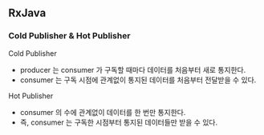 ## RxJava

### Cold Publisher & Hot Publisher

Cold Publisher
- producer 는 consumer 가 구독할 때마다 데이터를 처음부터 새로 통지한다.
- consumer 는 구독 시점에 관계없이 통지된 데이터를 처음부터 전달받을 수 있다.

Hot Publisher
- consumer 의 수에 관계없이 데이터를 한 번만 통지한다.
- 즉, consumer 는 구독한 시점부터 통지된 데이터들만 받을 수 있다.
